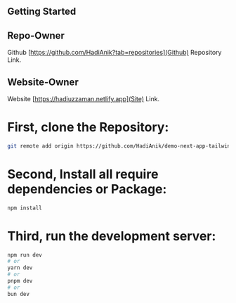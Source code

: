 ## Getting Started

## Repo-Owner

Github [https://github.com/HadiAnik?tab=repositories](Github) Repository Link.

## Website-Owner

Website [https://hadiuzzaman.netlify.app](Site) Link.

# First, clone the Repository:

```bash
git remote add origin https://github.com/HadiAnik/demo-next-app-tailwind.git
```

# Second, Install all require dependencies or Package:

```bash
npm install
```

# Third, run the development server:

```bash
npm run dev
# or
yarn dev
# or
pnpm dev
# or
bun dev
```
